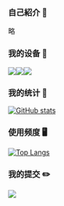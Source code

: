 ### 自己紹介 👋

略

### 我的设备 📱️
[![](https://img.shields.io/badge/Lenovo%20Legion%205-black?style=flat-square&logo=lenovo&logoColor=white)](https://www.lenovo.com/)[![](https://img.shields.io/badge/iPad%20Pro%202021-black?style=flat-square&logo=apple)](https://www.apple.com/ipad-pro/)[![](https://img.shields.io/badge/IQOO%20Neo%205-black?style=flat-square&logoColor=white)](https://www.iqoo.com/)

### 我的统计 📖️
[![GitHub stats](https://github-readme-stats.vercel.app/api?username=Cierra-Runis&show_icons=true&theme=github_dark)](https://github.com/anuraghazra/github-readme-stats)

### 使用频度 🖥️
[![Top Langs](https://github-readme-stats.vercel.app/api/top-langs/?username=Cierra-Runis&theme=github_dark&layout=compact)](https://github.com/anuraghazra/github-readme-stats)

### 我的提交 ✏️️
![](https://activity-graph.herokuapp.com/graph?username=Cierra-Runis&bg_color=1c1917&color=ffffff&line=216E39&point=32C15F&area_color=1c1917&area=true&hide_border=true&custom_title=GitHub%20Commits%20Graph)
